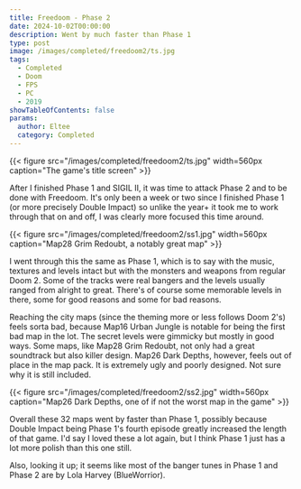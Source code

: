 ```yaml
---
title: Freedoom - Phase 2
date: 2024-10-02T00:00:00
description: Went by much faster than Phase 1
type: post
image: /images/completed/freedoom2/ts.jpg
tags:
  - Completed
  - Doom
  - FPS
  - PC
  - 2019
showTableOfContents: false
params:
  author: Eltee
  category: Completed
---
```

{{< figure src="/images/completed/freedoom2/ts.jpg" width=560px caption="The game's title screen" >}}

After I finished Phase 1 and SIGIL II, it was time to attack Phase 2 and to be done with Freedoom. It's only been a week or two since I finished Phase 1 (or more precisely Double Impact) so unlike the year+ it took me to work through that on and off, I was clearly more focused this time around.

{{< figure src="/images/completed/freedoom2/ss1.jpg" width=560px caption="Map28 Grim Redoubt, a notably great map" >}}

I went through this the same as Phase 1, which is to say with the music, textures and levels intact but with the monsters and weapons from regular Doom 2. Some of the tracks were real bangers and the levels usually ranged from alright to great. There's of course some memorable levels in there, some for good reasons and some for bad reasons.

Reaching the city maps (since the theming more or less follows Doom 2's) feels sorta bad, because Map16 Urban Jungle is notable for being the first bad map in the lot. The secret levels were gimmicky but mostly in good ways. Some maps, like Map28 Grim Redoubt, not only had a great soundtrack but also killer design. Map26 Dark Depths, however, feels out of place in the map pack. It is extremely ugly and poorly designed. Not sure why it is still included.

{{< figure src="/images/completed/freedoom2/ss2.jpg" width=560px caption="Map26 Dark Depths, one of if not the worst map in the game" >}}

Overall these 32 maps went by faster than Phase 1, possibly because Double Impact being Phase 1's fourth episode greatly increased the length of that game. I'd say I loved these a lot again, but I think Phase 1 just has a lot more polish than this one still.

Also, looking it up; it seems like most of the banger tunes in Phase 1 and Phase 2 are by Lola Harvey (BlueWorrior).
